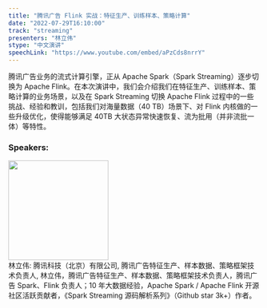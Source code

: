 ```yaml
---
title: "腾讯广告 Flink 实战：特征生产、训练样本、策略计算"
date: "2022-07-29T16:10:00"
track: "streaming"
presenters: "林立伟"
stype: "中文演讲"
speechLink: "https://www.youtube.com/embed/aPzCds8nrrY"
---
```

腾讯广告业务的流式计算引擎，正从 Apache Spark（Spark Streaming）逐步切换为 Apache Flink。在本次演讲中，我们会介绍我们在特征生产、训练样本、策略计算的业务场景，以及在 Spark Streaming 切换 Apache Flink 过程中的一些挑战、经验和教训，包括我们对海量数据（40 TB）场景下、对 Flink 内核做的一些升级优化，使得能够满足 40TB 大状态异常快速恢复、流为批用（并非流批一体）等特性。
 ### Speakers: 
 <img src="images/speaker/1235.png" width="200" /><br>林立伟: 腾讯科技（北京）有限公司, 腾讯广告特征生产、样本数据、策略框架技术负责人, 林立伟，腾讯广告特征生产、样本数据、策略框架技术负责人，腾讯广告 Spark、Flink 负责人；10 年大数据经验，Apache Spark / Apache Flink 开源社区活跃贡献者，《Spark Streaming 源码解析系列》（Github star 3k+）作者。

 